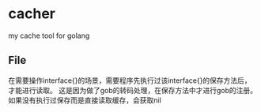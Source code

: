 # cacher
my cache tool for golang


## File

在需要操作interface{}的场景，需要程序先执行过该interface{}的保存方法后，才能进行读取。
这是因为做了gob的转码处理，在保存方法中才进行gob的注册。
如果没有执行过保存而是直接读取缓存，会获取nil
